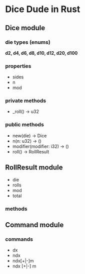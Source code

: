 # Dice Dude in Rust
## Dice module
### die types (enums)
**d2, d4, d6, d8, d10, d12, d20, d100**

### properties
- sides
- n
- mod

### private methods
- _roll() -> u32

### public methods
- new(die) -> Dice
- n(n: u32) -> ()
- modifier(modifier: i32) -> ()
- roll() -> RollResult

## RollResult module
- die
- rolls
- mod
- total

### methods

## Command module
### commands
- dx
- ndx
- ndx[+|-]m
- ndx [+|-] m
